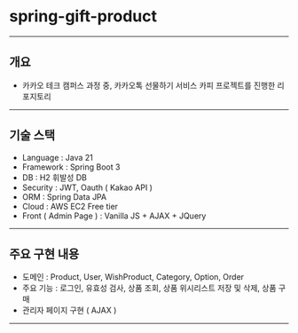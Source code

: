 # spring-gift-product
- ---
## 개요
- 카카오 테크 캠퍼스 과정 중, 카카오톡 선물하기 서비스 카피 프로젝트를 진행한 리포지토리
- ---
## 기술 스택
- Language : Java 21
- Framework : Spring Boot 3
- DB : H2 휘발성 DB
- Security : JWT, Oauth ( Kakao API )
- ORM : Spring Data JPA
- Cloud : AWS EC2 Free tier
- Front ( Admin Page ) : Vanilla JS + AJAX + JQuery
- ---
## 주요 구현 내용
- 도메인 : Product, User, WishProduct, Category, Option, Order
- 주요 기능 : 로그인, 유효성 검사, 상품 조회, 상품 위시리스트 저장 및 삭제, 상품 구매
- 관리자 페이지 구현 ( AJAX )
- ---